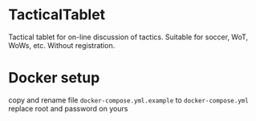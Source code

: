 # TacticalTablet
Tactical tablet for on-line discussion of tactics. 
Suitable for soccer, WoT, WoWs, etc. 
Without registration.

# Docker setup
copy and rename file `docker-compose.yml.example` to `docker-compose.yml`
replace root and password on yours
